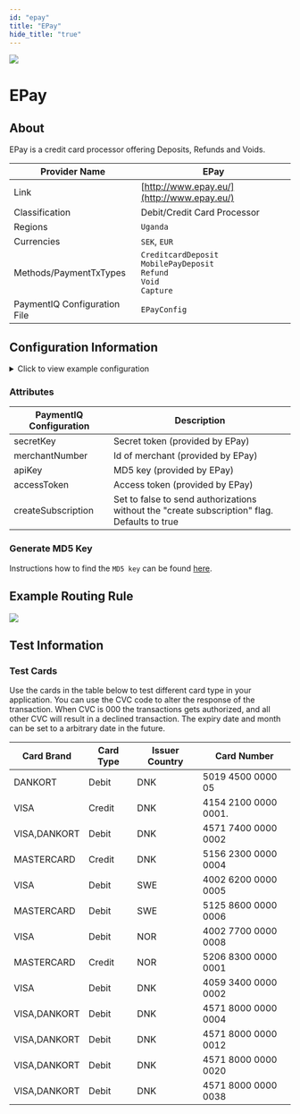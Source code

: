 ```yaml
--- 
id: "epay" 
title: "EPay"
hide_title: "true"
---
```

 
![](/img/providers/logos/epay.png)

# EPay

## About
EPay is a credit card processor offering Deposits, Refunds and Voids.

| Provider Name                | EPay                                                                                     |
|------------------------------|------------------------------------------------------------------------------------------|
| Link                         | [http://www.epay.eu/](http://www.epay.eu/)                                               |
| Classification               | Debit/Credit Card Processor                                                              |
| Regions                      | `Uganda`                                                                                 |
| Currencies                   | `SEK`, `EUR`                                                                             |
| Methods/PaymentTxTypes       | `CreditcardDeposit`<br/>  `MobilePayDeposit`<br/>  `Refund`<br/>  `Void`<br/>  `Capture` |
| PaymentIQ Configuration File | `EPayConfig`                                                                             |

## Configuration Information

<details>
<summary>Click to view example configuration</summary>

<br/>

```xml
<com.devcode.paymentiq.integration.epay.EPayConfig>
  <enabled>true</enabled>
  <useViqProxy>true</useViqProxy>
  <accounts>
    <entry>
      <string>EPAY_N3DS</string>
      <account>
        <secretKey>??</secretKey>
        <useTokenId>false</useTokenId>
        <use3Dsecure>false</use3Dsecure>
        <supportedCurrencies>EUR|DKK</supportedCurrencies>
        <merchantNumber>??</merchantNumber>
        <apiKey>??</apiKey> <!-- NOTE: This equals the md5 key on ePays's end. NOT what they call apikey-->
        <accessToken>??</accessToken>
      </account>
    </entry>
    <entry>
      <string>EPAY_3DS</string>
      <account>
        <secretKey>??</secretKey>
        <auth>false</auth> <!-- Choose true for two-stage debits -->
        <use3Dsecure>true</use3Dsecure>
        <supportedCurrencies>EUR|DKK</supportedCurrencies>
        <merchantNumber>??</merchantNumber>
        <apiKey>??</apiKey> <!-- NOTE: This equals the md5 key on ePays's end. NOT what they call apikey-->
        <accessToken>??</accessToken>
      </account>
    </entry>
    <entry>
      <string>EPAY_3DS2</string>
      <account>
        <auth>false</auth>
        <use3Dsecure>true</use3Dsecure>
        <supportedCurrencies>EUR|DKK</supportedCurrencies>
        <secretKey>??</secretKey>
        <merchantNumber>??</merchantNumber>
        <apiKey>??</apiKey>
        <accessToken>??</accessToken>
        <acquirerMerchantId>??</acquirerMerchantId> <!-- NOTE: This is not the same as merchantNumber -->
        <mcc>????</mcc> 
        <merchantCountry>???</merchantCountry>
        <merchantUrl>https://???</merchantUrl>
        <merchantName>??</merchantName>
        <!-- For processing Dankort through SBN the below 2 settings are necessary -->
        <merchantThreeDSRequestorId>208727</merchantThreeDSRequestorId>
        <threeDSDirectoryServer>sbn</threeDSDirectoryServer> <!-- Required for the 3DServer to handle authentications as Dankort instead of Visa -->
        <!-- End of Dankort SBNv2 settings -->
      </account>
    </entry>
  </accounts>
  <liveServiceEndPoint>https://transaction-v1.api-eu.bambora.com</liveServiceEndPoint>
  <defaultDescriptor></defaultDescriptor>
  <authUrl>https://authorize-v1.api-eu.bambora.com</authUrl>
  <merchantUrl>https://merchant-v1.api-eu.bambora.com</merchantUrl>
</com.devcode.paymentiq.integration.epay.EPayConfig>
```

</details>

### Attributes

| PaymentIQ Configuration | Description                                                                                  |
|-------------------------|----------------------------------------------------------------------------------------------|
| secretKey               | Secret token (provided by EPay)                                                              |
| merchantNumber          | Id of merchant (provided by EPay)                                                            |
| apiKey                  | MD5 key (provided by EPay)                                                                   |
| accessToken             | Access token (provided by EPay)                                                              |
| createSubscription      | Set to false to send authorizations without the "create subscription" flag. Defaults to true |

### Generate MD5 Key

Instructions how to find the `MD5 key` can be found [here](https://developer.bambora.com/europe/checkout/getting-started/handle-responses#validate-accept-and-callback-url).

## Example Routing Rule
![](/img/providers/routing/epay.png)

## Test Information

### Test Cards

Use the cards in the table below to test different card type in your application. You can use the CVC code to alter the response of the transaction.
When CVC is 000 the transactions gets authorized, and all other CVC will result in a declined transaction.
The expiry date and month can be set to a arbitrary date in the future.

| Card   Brand | Card Type | Issuer Country | Card Number          |
|--------------|-----------|----------------|----------------------|
| DANKORT      | Debit     | DNK            | 5019 4500 0000 05    |
| VISA         | Credit    | DNK            | 4154 2100 0000 0001. |
| VISA,DANKORT | Debit     | DNK            | 4571 7400 0000 0002  |
| MASTERCARD   | Credit    | DNK            | 5156 2300 0000 0004  |
| VISA         | Debit     | SWE            | 4002 6200 0000 0005  |
| MASTERCARD   | Debit     | SWE            | 5125 8600 0000 0006  |
| VISA         | Debit     | NOR            | 4002 7700 0000 0008  |
| MASTERCARD   | Credit    | NOR            | 5206 8300 0000 0001  |
| VISA         | Debit     | DNK            | 4059 3400 0000 0002  |
| VISA,DANKORT | Debit     | DNK            | 4571 8000 0000 0004  |
| VISA,DANKORT | Debit     | DNK            | 4571 8000 0000 0012  |
| VISA,DANKORT | Debit     | DNK            | 4571 8000 0000 0020  |
| VISA,DANKORT | Debit     | DNK            | 4571 8000 0000 0038  |
